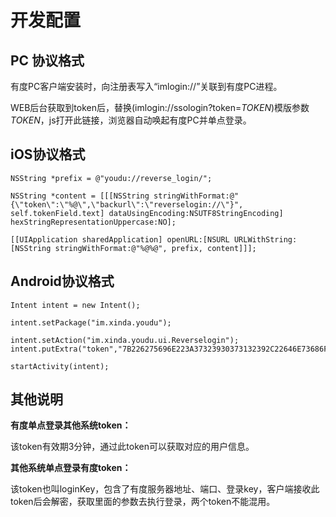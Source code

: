# 开发配置

## PC 协议格式

有度PC客户端安装时，向注册表写入“imlogin://”关联到有度PC进程。

WEB后台获取到token后，替换(imlogin://ssologin?token=$TOKEN$)模版参数$TOKEN$，js打开此链接，浏览器自动唤起有度PC并单点登录。

## iOS协议格式

```
NSString *prefix = @"youdu://reverse_login/";

NSString *content = [[[NSString stringWithFormat:@"{\"token\":\"%@\",\"backurl\":\"reverselogin://\"}", self.tokenField.text] dataUsingEncoding:NSUTF8StringEncoding] hexStringRepresentationUppercase:NO];

[[UIApplication sharedApplication] openURL:[NSURL URLWithString:[NSString stringWithFormat:@"%@%@", prefix, content]]];
```

## Android协议格式

```
Intent intent = new Intent();

intent.setPackage("im.xinda.youdu");

intent.setAction("im.xinda.youdu.ui.Reverselogin");     intent.putExtra("token","7B226275696E223A37323930373132392C22646E73686F7374223A22222C22646E73706F7274223A38302C226C6F67696E6B6579223A22736466736466736466227D");

startActivity(intent);
```

## 其他说明

**有度单点登录其他系统token：**

该token有效期3分钟，通过此token可以获取对应的用户信息。

**其他系统单点登录有度token：**

该token也叫loginKey，包含了有度服务器地址、端口、登录key，客户端接收此token后会解密，获取里面的参数去执行登录，两个token不能混用。